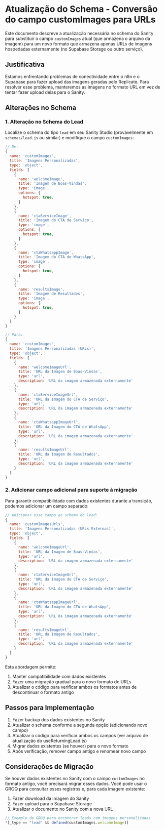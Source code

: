 # Atualização do Schema - Conversão do campo customImages para URLs

Este documento descreve a atualização necessária no schema do Sanity para substituir o campo `customImages` atual (que armazena o arquivo da imagem) para um novo formato que armazena apenas URLs de imagens hospedadas externamente (no Supabase Storage ou outro serviço).

## Justificativa

Estamos enfrentando problemas de conectividade entre o n8n e o Supabase para fazer upload das imagens geradas pelo Replicate. Para resolver esse problema, manteremos as imagens no formato URL em vez de tentar fazer upload delas para o Sanity.

## Alterações no Schema

### 1. Alteração no Schema do Lead

Localize o schema do tipo `lead` em seu Sanity Studio (provavelmente em `schemas/lead.js` ou similar) e modifique o campo `customImages`:

```javascript
// De:
{
  name: 'customImages',
  title: 'Imagens Personalizadas',
  type: 'object',
  fields: [
    {
      name: 'welcomeImage',
      title: 'Imagem de Boas-Vindas',
      type: 'image',
      options: {
        hotspot: true,
      }
    },
    {
      name: 'ctaServiceImage',
      title: 'Imagem do CTA de Serviço',
      type: 'image',
      options: {
        hotspot: true,
      }
    },
    {
      name: 'ctaWhatsappImage',
      title: 'Imagem do CTA de WhatsApp',
      type: 'image',
      options: {
        hotspot: true,
      }
    },
    {
      name: 'resultsImage',
      title: 'Imagem de Resultados',
      type: 'image',
      options: {
        hotspot: true,
      }
    }
  ]
}

// Para:
{
  name: 'customImages',
  title: 'Imagens Personalizadas (URLs)',
  type: 'object',
  fields: [
    {
      name: 'welcomeImageUrl',
      title: 'URL da Imagem de Boas-Vindas',
      type: 'url',
      description: 'URL da imagem armazenada externamente'
    },
    {
      name: 'ctaServiceImageUrl',
      title: 'URL da Imagem do CTA de Serviço',
      type: 'url',
      description: 'URL da imagem armazenada externamente'
    },
    {
      name: 'ctaWhatsappImageUrl',
      title: 'URL da Imagem do CTA de WhatsApp',
      type: 'url',
      description: 'URL da imagem armazenada externamente'
    },
    {
      name: 'resultsImageUrl',
      title: 'URL da Imagem de Resultados',
      type: 'url',
      description: 'URL da imagem armazenada externamente'
    }
  ]
}
```

### 2. Adicionar campo adicional para suporte à migração

Para garantir compatibilidade com dados existentes durante a transição, podemos adicionar um campo separado:

```javascript
// Adicionar esse campo ao schema do lead:
{
  name: 'customImagesUrls',
  title: 'Imagens Personalizadas (URLs Externas)',
  type: 'object',
  fields: [
    {
      name: 'welcomeImageUrl',
      title: 'URL da Imagem de Boas-Vindas',
      type: 'url',
      description: 'URL da imagem armazenada externamente'
    },
    {
      name: 'ctaServiceImageUrl',
      title: 'URL da Imagem do CTA de Serviço',
      type: 'url',
      description: 'URL da imagem armazenada externamente'
    },
    {
      name: 'ctaWhatsappImageUrl',
      title: 'URL da Imagem do CTA de WhatsApp',
      type: 'url',
      description: 'URL da imagem armazenada externamente'
    },
    {
      name: 'resultsImageUrl',
      title: 'URL da Imagem de Resultados',
      type: 'url',
      description: 'URL da imagem armazenada externamente'
    }
  ]
}
```

Esta abordagem permite:
1. Manter compatibilidade com dados existentes
2. Fazer uma migração gradual para o novo formato de URLs
3. Atualizar o código para verificar ambos os formatos antes de descontinuar o formato antigo

## Passos para Implementação

1. Fazer backup dos dados existentes no Sanity
2. Atualizar o schema conforme a segunda opção (adicionando novo campo)
3. Atualizar o código para verificar ambos os campos (ver arquivo de atualização do useReturningLead.ts)
4. Migrar dados existentes (se houver) para o novo formato
5. Após verificação, remover campo antigo e renomear novo campo

## Considerações de Migração

Se houver dados existentes no Sanity com o campo `customImages` no formato antigo, você precisará migrar esses dados. Você pode usar o GROQ para consultar esses registros e, para cada imagem existente:

1. Fazer download da imagem do Sanity
2. Fazer upload para o Supabase Storage
3. Atualizar o documento no Sanity com a nova URL

```javascript
// Exemplo de GROQ para encontrar leads com imagens personalizadas
*[_type == "lead" && defined(customImages.welcomeImage)]
```
